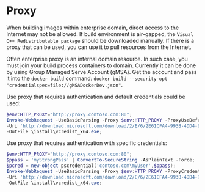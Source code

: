 # Proxy

When building images within enterprise domain, direct access to the Internet may not be allowed. If build environment is air-gapped, the `Visual C++ Redistributable package` should be downloaded manually.
If there is a proxy that can be used, you can use it to pull resources from the Internet.

Often enterprise proxy is an internal domain resource. In such case, you must join your build process containers to domain. Currently it can be done by using Group Managed Serve Account (gMSA). Get the account and pass it into the `docker build` command: `docker build --security-opt "credentialspec=file://gMSADockerDev.json"`.

Use proxy that requires authentication and default credentials could be used:

```powershell
$env:HTTP_PROXY="http://proxy.contoso.com:80";
Invoke-WebRequest -UseBasicParsing -Proxy $env:HTTP_PROXY -ProxyUseDefaultCredentials `
-Uri 'http://download.microsoft.com/download/2/E/6/2E61CFA4-993B-4DD4-91DA-3737CD5CD6E3/vcredist_x64.exe' `
-OutFile \install\vcredist_x64.exe;
```

Use proxy that requires authentication with specific credentials:

```powershell
$env:HTTP_PROXY="http://proxy.contoso.com:80";
$ppass = 'myStrongPass' | ConvertTo-SecureString -AsPlainText -Force;
$pcred = new-object pscredential('contoso.com\myUser',$ppass);
Invoke-WebRequest -UseBasicParsing -Proxy $env:HTTP_PROXY -ProxyCredentials $pcred `
-Uri 'http://download.microsoft.com/download/2/E/6/2E61CFA4-993B-4DD4-91DA-3737CD5CD6E3/vcredist_x64.exe' `
-OutFile \install\vcredist_x64.exe;
```
